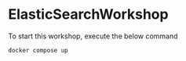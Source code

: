 # ElasticSearchWorkshop
 
To start this workshop, execute the below command
```
docker compose up
```